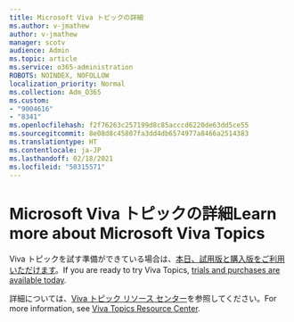 ```yaml
---
title: Microsoft Viva トピックの詳細
ms.author: v-jmathew
author: v-jmathew
manager: scotv
audience: Admin
ms.topic: article
ms.service: o365-administration
ROBOTS: NOINDEX, NOFOLLOW
localization_priority: Normal
ms.collection: Adm_O365
ms.custom:
- "9004616"
- "8341"
ms.openlocfilehash: f2f76263c257199d8c85acccd6220de63dd5ce55
ms.sourcegitcommit: 8e08d8c45807fa3dd4db6574977a8466a2514383
ms.translationtype: HT
ms.contentlocale: ja-JP
ms.lasthandoff: 02/18/2021
ms.locfileid: "50315571"
---
```

# <a name="learn-more-about-microsoft-viva-topics"></a><span data-ttu-id="2640c-102">Microsoft Viva トピックの詳細</span><span class="sxs-lookup"><span data-stu-id="2640c-102">Learn more about Microsoft Viva Topics</span></span>

<span data-ttu-id="2640c-103">Viva トピックを試す準備ができている場合は、[本日、試用版と購入版をご利用いただけます](https://aka.ms/BuyVivaTopics)。</span><span class="sxs-lookup"><span data-stu-id="2640c-103">If you are ready to try Viva Topics, [trials and purchases are available today](https://aka.ms/BuyVivaTopics).</span></span>

<span data-ttu-id="2640c-104">詳細については、[Viva トピック リソース センター](https://aka.ms/viva/topics/resources)を参照してください。</span><span class="sxs-lookup"><span data-stu-id="2640c-104">For more information, see [Viva Topics Resource Center](https://aka.ms/viva/topics/resources).</span></span>
